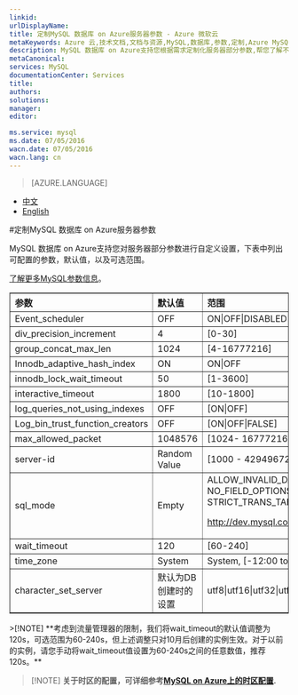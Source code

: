 ```yaml
---
linkid: 
urlDisplayName: 
title: 定制MySQL 数据库 on Azure服务器参数 - Azure 微软云
metaKeywords: Azure 云,技术文档,文档与资源,MySQL,数据库,参数,定制,Azure MySQL, MySQL PaaS,Azure MySQL PaaS, Azure MySQL Service, Azure RDS
description: MySQL 数据库 on Azure支持您根据需求定制化服务器部分参数,帮您了解不同参数的设置范围和区间。
metaCanonical: 
services: MySQL
documentationCenter: Services
title: 
authors: 
solutions: 
manager: 
editor: 

ms.service: mysql
ms.date: 07/05/2016
wacn.date: 07/05/2016
wacn.lang: cn
---
```


> [AZURE.LANGUAGE]
- [中文](./mysql-database-advanced-settings.md)
- [English](./mysql-database-enus-advanced-settings.md)

#定制MySQL 数据库 on Azure服务器参数

MySQL 数据库 on Azure支持您对服务器部分参数进行自定义设置，下表中列出可配置的参数，默认值，以及可选范围。

[了解更多MySQL参数信息](http://dev.mysql.com/doc/refman/5.5/en/server-system-variables.html)。

<table width="100%" border="1" cellspacing="0" cellpadding="0">
  <th align="left"><strong>参数</strong>
    </td>
  <th align="left"><strong>默认值</strong>
    </td>
  <th align="left"><strong>范围</strong>
    </td>
  
  <tr>
    <td>Event_scheduler</td>
    <td>OFF</td>
    <td>ON|OFF|DISABLED</td>
  </tr>
  <tr>
    <td>div_precision_increment</td>
    <td>4</td>
    <td>[0-30]</td>
  </tr>
  <tr>
    <td>group_concat_max_len</td>
    <td>1024</td>
    <td>[4-16777216]</td>
  </tr>
  <tr>
    <td>Innodb_adaptive_hash_index</td>
    <td>ON</td>
    <td>ON|OFF</td>
  </tr>
  <tr>
    <td>innodb_lock_wait_timeout</td>
    <td>50</td>
    <td>[1-3600]</td>
  </tr>
  <tr>
    <td>interactive_timeout</td>
    <td>1800</td>
    <td>[10-1800]</td>
  </tr>
  <tr>
    <td>log_queries_not_using_indexes</td>
    <td>OFF</td>
    <td>[ON|OFF]</td>
  </tr>
  <tr>
    <td>Log_bin_trust_function_creators</td>
    <td>OFF</td>
    <td>[ON|OFF|FALSE]</td>
  </tr>
  <tr>
    <td>max_allowed_packet</td>
    <td>1048576</td>
    <td>[1024- 16777216]</td>
  </tr>
   <tr>
    <td>server-id</td>
    <td>Random Value</td>
    <td>[1000 - 4294967295]</td>
  </tr>
  <tr>
    <td>sql_mode</td>
    <td>Empty</td>
    <td>ALLOW_INVALID_DATES | ANSI_QUOTES
    | ERROR_FOR_DIVISION_BY_ZERO
    | HIGH_NOT_PRECEDENCE | IGNORE_SPACE 
    | NO_AUTO_CREATE_USER | NO_AUTO_VALUE_ON_ZERO 
    | NO_BACKSLASH_ESCAPES | NO_DIR_IN_CREATE
    | NO_ENGINE_SUBSTITUTION | NO_FIELD_OPTIONS
    | NO_KEY_OPTIONS | NO_TABLE_OPTIONS
    | NO_UNSIGNED_SUBTRACTION | NO_ZERO_DATE
    | NO_ZERO_IN_DATE | ONLY_FULL_GROUP_BY
    | PAD_CHAR_TO_FULL_LENGTH | PIPES_AS_CONCAT
    | REAL_AS_FLOAT | STRICT_ALL_TABLES
    | STRICT_TRANS_TABLES
    
<a href="http://dev.mysql.com/doc/refman/5.5/en/sql-mode.html">http://dev.mysql.com/doc/refman/5.5/en/sql-mode.html</a></td>
  </tr>
  <tr>
    <td >wait_timeout</td>
    <td>120</td>
    <td>[60-240] </td>
  </tr>
  <tr>
    <td >time_zone</td>
    <td>System</td>
    <td>System, [-12:00 to +12:00] </td>
  </tr>
   <tr>
    <td >character_set_server</td>
    <td>默认为DB创建时的设置</td>
    <td>utf8|utf16|utf32|utf8mb4|ujis|ucs2|tis620|swe7|sjis|macroman|macce|latin1|latin2|latin5|latin7|koi8r|koi8u|keybcs2|hp8|hebrew|greek|geostd8|gbk|gb2312|euckr|eucjpms|dec8|cp850|cp852|cp866|cp932|cp1250|cp1251|cp1256|cp1257|binary|big5|ascii|armscii8</td>
  </tr>
</table>
>[!NOTE] **考虑到流量管理器的限制，我们将wait_timeout的默认值调整为120s，可选范围为60-240s，但上述调整只对10月后创建的实例生效。对于以前的实例，请您手动将wait_timeout值设置为60-240s之间的任意数值，推荐120s。**

>[!NOTE] **关于时区的配置，可详细参考[MySQL on Azure上的时区配置](./mysql-database-timezone-config.md).**

